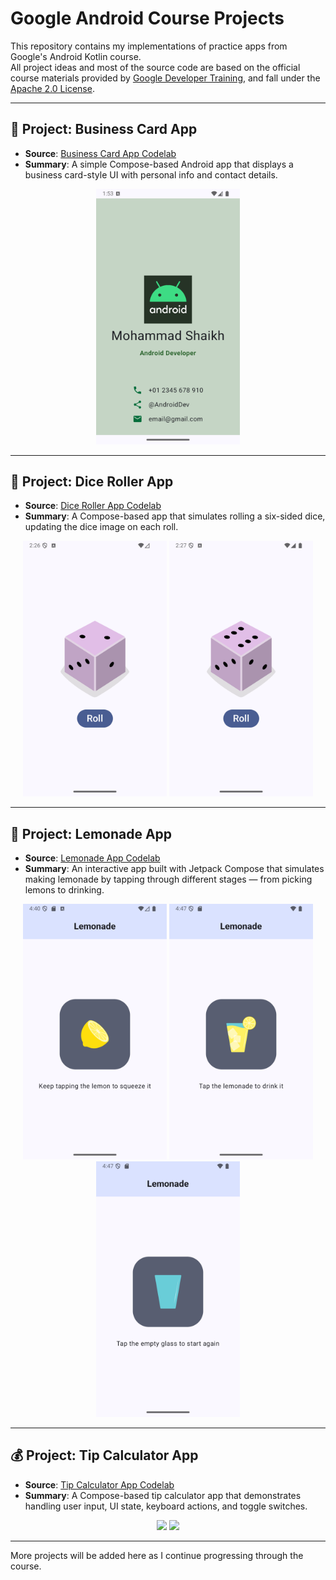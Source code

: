 # Google Android Course Projects

This repository contains my implementations of practice apps from Google's Android Kotlin course.  
All project ideas and most of the source code are based on the official course materials provided by [Google Developer Training](https://github.com/google-developer-training), and fall under the [Apache 2.0 License](https://www.apache.org/licenses/LICENSE-2.0).

---

## 📱 Project: Business Card App

- **Source**: [Business Card App Codelab](https://developer.android.com/codelabs/basic-android-kotlin-compose-business-card)
- **Summary**: A simple Compose-based Android app that displays a business card-style UI with personal info and contact details.

<p align="center">
  <img src="https://github.com/shaikhmohammadtalha/google-android-course-projects/blob/main/BusinessCardApp/metadata/images/phoneScreenshots/01.png" width="230">
</p>

---

## 🎲 Project: Dice Roller App

- **Source**: [Dice Roller App Codelab](https://developer.android.com/codelabs/basic-android-kotlin-compose-dice-roller)
- **Summary**: A Compose-based app that simulates rolling a six-sided dice, updating the dice image on each roll.

<p align="center">
  <img src="https://github.com/shaikhmohammadtalha/google-android-course-projects/blob/main/DiceRoller/metadata/images/phoneScreenshots/01.png" width="230">
  <img src="https://github.com/shaikhmohammadtalha/google-android-course-projects/blob/main/DiceRoller/metadata/images/phoneScreenshots/02.png" width="230">
</p>

---

## 🍋 Project: Lemonade App

- **Source**: [Lemonade App Codelab](https://developer.android.com/codelabs/basic-android-kotlin-compose-lemonade)
- **Summary**: An interactive app built with Jetpack Compose that simulates making lemonade by tapping through different stages — from picking lemons to drinking.

<p align="center">
  <img src="https://github.com/shaikhmohammadtalha/google-android-course-projects/blob/main/Lemonade/metadata/images/phoneScreenshots/01.png" width="230">
  <img src="https://github.com/shaikhmohammadtalha/google-android-course-projects/blob/main/Lemonade/metadata/images/phoneScreenshots/02.png" width="230">
  <img src="https://github.com/shaikhmohammadtalha/google-android-course-projects/blob/main/Lemonade/metadata/images/phoneScreenshots/03.png" width="230">
</p>

---

## 💰 Project: Tip Calculator App

- **Source**: [Tip Calculator App Codelab](https://developer.android.com/codelabs/basic-android-kotlin-compose-calculate-tip)
- **Summary**: A Compose-based tip calculator app that demonstrates handling user input, UI state, keyboard actions, and toggle switches.

<p align="center">
  <img src="https://github.com/shaikhmohammadtalha/google-android-course-projects/blob/main/TipCalculatorApp/metadata/images/phoneScreenshots/01.png" width="230">
  <img src="https://github.com/shaikhmohammadtalha/google-android-course-projects/blob/main/TipCalculatorApp/metadata/images/phoneScreenshots/02.png" width="230">
</p>

---

More projects will be added here as I continue progressing through the course.
